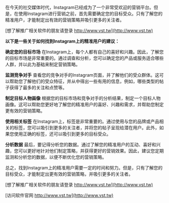 在今天的社交媒体时代，Instagram已经成为了一个非常受欢迎的营销平台。但是，在使用Instagram进行营销之前，首先需要确定您的目标受众。只有了解您的精准用户，才能制定出有效的营销策略并吸引更多的关注者。

[想了解推广相关软件的朋友请登录 http://www.vst.tw](http://www.vst.tw)

**以下是一些关于如何找到Instagram上的精准用户的建议：**

**确定您的目标市场**
在Instagram上，每个人都有自己的喜好和兴趣。因此，了解您的目标市场是非常重要的。通过调查和分析，您可以确定您的产品或服务适合哪些人群，并以此为基础来制定营销策略。

**监测竞争对手**
查看您的竞争对手的Instagram页面，并了解他们的受众群体。这可以帮助您了解他们的受众特征，并从中得出一些有用的信息，例如，哪些类型的帖子获得了最多的关注和点赞等。

**制定目标人物画像**
根据您的目标市场和竞争对手的分析结果，制定一个目标人物画像。这可以帮助您更好地了解您的精准用户的喜好、兴趣和需求，并帮助您制定更有效的营销策略。

**使用相关标签**
在Instagram上，标签是非常重要的。通过使用与您的品牌或产品相关的标签，您可以吸引到更多的关注者，并将您的帖子呈现给潜在用户。此外，如果您使用正确的标签，还可以吸引到更多的目标受众。

**分析数据**
最后，要记得分析您的数据。通过了解您的精准用户的互动、喜好和兴趣，您可以更好地针对他们制定策略，并获得更好的营销效果。因此，建议您定期监测和分析您的数据，以便不断优化您的营销策略。

总之，找到Instagram上的精准用户需要一定的时间和努力。但是，只有了解您的目标受众，才能制定出更有效的营销策略，并吸引更多的关注者。

[想了解推广相关软件的朋友请登录 http://www.vst.tw](http://www.vst.tw)


[访问软件官网 http://www.vst.tw](http://www.vst.tw)
